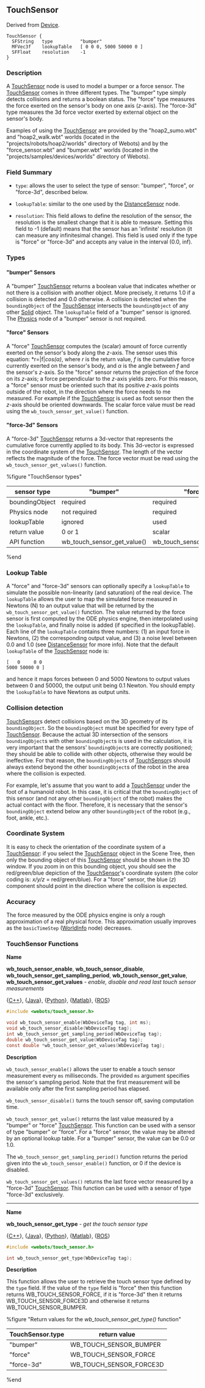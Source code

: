 ## TouchSensor

Derived from [Device](device.md).

```
TouchSensor {
  SFString   type          "bumper"
  MFVec3f    lookupTable   [ 0 0 0, 5000 50000 0 ]
  SFFloat    resolution    -1
}
```

### Description

A [TouchSensor](#touchsensor) node is used to model a bumper or a force sensor.
The [TouchSensor](#touchsensor) comes in three different types. The "bumper"
type simply detects collisions and returns a boolean status. The "force" type
measures the force exerted on the sensor's body on one axis (*z*-axis). The
"force-3d" type measures the 3d force vector exerted by external object on the
sensor's body.

Examples of using the [TouchSensor](#touchsensor) are provided by the
"hoap2\_sumo.wbt" and "hoap2\_walk.wbt" worlds (located in the
"projects/robots/hoap2/worlds" directory of Webots) and by the
"force\_sensor.wbt" and "bumper.wbt" worlds (located in the
"projects/samples/devices/worlds" directory of Webots).

### Field Summary

- `type`: allows the user to select the type of sensor: "bumper", "force", or
"force-3d", described below.

- `lookupTable`: similar to the one used by the
[DistanceSensor](distancesensor.md) node.

- `resolution`: This field allows to define the resolution of the sensor, the
resolution is the smallest change that it is able to measure. Setting this field
to -1 (default) means that the sensor has an 'infinite' resolution (it can
measure any infinitesimal change). This field is used only if the type is
"force" or "force-3d" and accepts any value in the interval (0.0, inf).

### Types

#### "bumper" Sensors

A "bumper" [TouchSensor](#touchsensor) returns a boolean value that indicates
whether or not there is a collision with another object. More precisely, it
returns 1.0 if a collision is detected and 0.0 otherwise. A collision is
detected when the `boundingObject` of the [TouchSensor](#touchsensor) intersects
the `boundingObject` of any other [Solid](solid.md) object. The `lookupTable`
field of a "bumper" sensor is ignored. The [Physics](physics.md) node of a
"bumper" sensor is not required.

#### "force" Sensors

A "force" [TouchSensor](#touchsensor) computes the (scalar) amount of force
currently exerted on the sensor's body along the *z*-axis. The sensor uses this
equation: *r=|f|*cos(α)*, where *r* is the return value, *f* is the cumulative
force currently exerted on the sensor's body, and *α* is the angle between *f*
and the sensor's *z*-axis. So the "force" sensor returns the projection of the
force on its *z*-axis; a force perpendicular to the *z*-axis yields zero. For
this reason, a "force" sensor must be oriented such that its positive *z*-axis
points outside of the robot, in the direction where the force needs to me
measured. For example if the [TouchSensor](#touchsensor) is used as foot sensor
then the *z*-axis should be oriented downwards. The scalar force value must be
read using the `wb_touch_sensor_get_value()` function.

#### "force-3d" Sensors

A "force-3d" [TouchSensor](#touchsensor) returns a 3d-vector that represents the
cumulative force currently applied to its body. This 3d-vector is expressed in
the coordinate system of the [TouchSensor](#touchsensor). The length of the
vector reflects the magnitude of the force. The force vector must be read using
the `wb_touch_sensor_get_values()` function.

%figure "TouchSensor types"

| sensor type    | "bumper"                        | "force"                         | "force-3d"                       |
| -------------- | ------------------------------- | ------------------------------- | -------------------------------- |
| boundingObject | required                        | required                        | required                         |
| Physics node   | not required                    | required                        | required                         |
| lookupTable    | ignored                         | used                            | used                             |
| return value   | 0 or 1                          | scalar                          | vector                           |
| API function   | wb\_touch\_sensor\_get\_value() | wb\_touch\_sensor\_get\_value() | wb\_touch\_sensor\_get\_values() |

%end

### Lookup Table

A "force" and "force-3d" sensors can optionally specify a `lookupTable` to
simulate the possible non-linearity (and saturation) of the real device. The
`lookupTable` allows the user to map the simulated force measured in Newtons (N)
to an output value that will be returned by the `wb_touch_sensor_get_value()`
function. The value returned by the force sensor is first computed by the ODE
physics engine, then interpolated using the `lookupTable`, and finally noise is
added (if specified in the lookupTable). Each line of the `lookupTable` contains
three numbers: (1) an input force in Newtons, (2) the corresponding output
value, and (3) a noise level between 0.0 and 1.0 (see
[DistanceSensor](distancesensor.md) for more info). Note that the default
`lookupTable` of the [TouchSensor](#touchsensor) node is:

```
[   0     0 0
5000 50000 0 ]
```

and hence it maps forces between 0 and 5000 Newtons to output values between 0
and 50000, the output unit being 0.1 Newton. You should empty the `lookupTable`
to have Newtons as output units.

### Collision detection

[TouchSensor](#touchsensor)s detect collisions based on the 3D geometry of its
`boundingObject`. So the `boundingObject` must be specified for every type of
[TouchSensor](#touchsensor). Because the actual 3D intersection of the sensors
`boundingObject`s with other `boundingObject`s is used in the calculation, it is
very important that the sensors' `boundingObject`s are correctly positioned;
they should be able to collide with other objects, otherwise they would be
ineffective. For that reason, the `boundingObject`s of
[TouchSensor](#touchsensor)s should always extend beyond the other
`boundingObject`s of the robot in the area where the collision is expected.

For example, let's assume that you want to add a [TouchSensor](#touchsensor)
under the foot of a humanoid robot. In this case, it is critical that the
`boundingObject` of this sensor (and not any other `boundingObject` of the
robot) makes the actual contact with the floor. Therefore, it is necessary that
the sensor's `boundingObject` extend below any other `boundingObject` of the
robot (e.g., foot, ankle, etc.).

### Coordinate System

It is easy to check the orientation of the coordinate system of a
[TouchSensor](#touchsensor): if you select the [TouchSensor](#touchsensor)
object in the Scene Tree, then only the bounding object of this
[TouchSensor](#touchsensor) should be shown in the 3D window. If you zoom in on
this bounding object, you should see the red/green/blue depiction of the
[TouchSensor](#touchsensor)'s coordinate system (the color coding is: *x/y/z* =
red/green/blue). For a "force" sensor, the blue (*z*) component should point in
the direction where the collision is expected.

### Accuracy

The force measured by the ODE physics engine is only a rough approximation of a
real physical force. This approximation usually improves as the `basicTimeStep`
([WorldInfo](worldinfo.md) node) decreases.

### TouchSensor Functions

**Name**

**wb\_touch\_sensor\_enable**, **wb\_touch\_sensor\_disable**, **wb\_touch\_sensor\_get\_sampling\_period**, **wb\_touch\_sensor\_get\_value**, **wb\_touch\_sensor\_get\_values** - *enable, disable and read last touch sensor measurements*

{[C++](cpp-api.md#cpp_touch_sensor)}, {[Java](java-api.md#java_touch_sensor)}, {[Python](python-api.md#python_touch_sensor)}, {[Matlab](matlab-api.md#matlab_touch_sensor)}, {[ROS](ros-api.md)}

```c
#include <webots/touch_sensor.h>

void wb_touch_sensor_enable(WbDeviceTag tag, int ms);
void wb_touch_sensor_disable(WbDeviceTag tag);
int wb_touch_sensor_get_sampling_period(WbDeviceTag tag);
double wb_touch_sensor_get_value(WbDeviceTag tag);
const double *wb_touch_sensor_get_values(WbDeviceTag tag);
```

**Description**

`wb_touch_sensor_enable()` allows the user to enable a touch sensor measurement
every `ms` milliseconds.
The provided `ms` argument specifies the sensor's sampling period.
Note that the first measurement will be available only after the first sampling period has elapsed.

`wb_touch_sensor_disable()` turns the touch sensor off, saving computation time.

`wb_touch_sensor_get_value()` returns the last value measured by a "bumper" or
"force" [TouchSensor](#touchsensor). This function can be used with a sensor of
type "bumper" or "force". For a "force" sensor, the value may be altered by an
optional lookup table. For a "bumper" sensor, the value can be 0.0 or 1.0.

The `wb_touch_sensor_get_sampling_period()` function returns the period given
into the `wb_touch_sensor_enable()` function, or 0 if the device is disabled.

`wb_touch_sensor_get_values()` returns the last force vector measured by a
"force-3d" [TouchSensor](#touchsensor). This function can be used with a sensor
of type "force-3d" exclusively.

---

**Name**

**wb\_touch\_sensor\_get\_type** - *get the touch sensor type*

{[C++](cpp-api.md#cpp_touch_sensor)}, {[Java](java-api.md#java_touch_sensor)}, {[Python](python-api.md#python_touch_sensor)}, {[Matlab](matlab-api.md#matlab_servo)}, {[ROS](ros-api.md)}

```c
#include <webots/touch_sensor.h>

int wb_touch_sensor_get_type(WbDeviceTag tag);
```

**Description**

This function allows the user to retrieve the touch sensor type defined by the
`type` field. If the value of the `type` field is "force" then this function
returns WB\_TOUCH\_SENSOR\_FORCE, if it is "force-3d" then it returns
WB\_TOUCH\_SENSOR\_FORCE3D and otherwise it returns WB\_TOUCH\_SENSOR\_BUMPER.

%figure "Return values for the *wb_touch_sensor_get_type()* function"

| TouchSensor.type | return value               |
| ---------------- | -------------------------- |
| "bumper"         | WB\_TOUCH\_SENSOR\_BUMPER  |
| "force"          | WB\_TOUCH\_SENSOR\_FORCE   |
| "force-3d"       | WB\_TOUCH\_SENSOR\_FORCE3D |

%end
